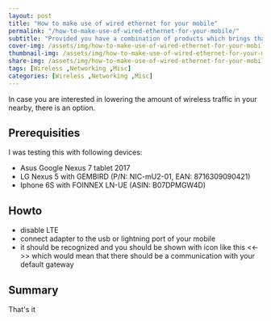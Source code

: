 ```yaml
---
layout: post
title: "How to make use of wired ethernet for your mobile"
permalink: "/how-to-make-use-of-wired-ethernet-for-your-mobile/"
subtitle: "Provided you have a combination of products which brings that functinality"
cover-img: /assets/img/how-to-make-use-of-wired-ethernet-for-your-mobile/img-cover.jpg
thumbnail-img: /assets/img/how-to-make-use-of-wired-ethernet-for-your-mobile/img-thumb.jpg
share-img: /assets/img/how-to-make-use-of-wired-ethernet-for-your-mobile/img-cover.jpg
tags: [Wireless ,Networking ,Misc]
categories: [Wireless ,Networking ,Misc]
---
```

In case you are interested in lowering the amount of wireless traffic in your nearby, there is an option.

## Prerequisities
I was testing this with following devices:
+ Asus Google Nexus 7 tablet 2017
+ LG Nexus 5 with GEMBIRD (P/N: NIC-mU2-01, EAN: 8716309090421)
+ Iphone 6S with FOINNEX LN-UE (ASIN: B07DPMGW4D)

## Howto
+ disable LTE
+ connect adapter to the usb or lightning port of your mobile
+ it should be recognized and you should be shown with icon like this <<->> which would mean that there should be a communication with your default gateway

## Summary
That's it
